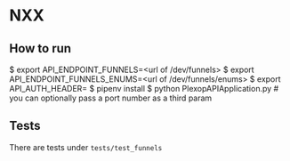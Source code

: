# NXX
## How to run
$ export API_ENDPOINT_FUNNELS=<url of /dev/funnels>
$ export API_ENDPOINT_FUNNELS_ENUMS=<url of /dev/funnels/enums>
$ export API_AUTH_HEADER=<the auth secret>
$ pipenv install
$ python PlexopAPIApplication.py # you can optionally pass a port number as a third param

## Tests
There are tests under `tests/test_funnels`